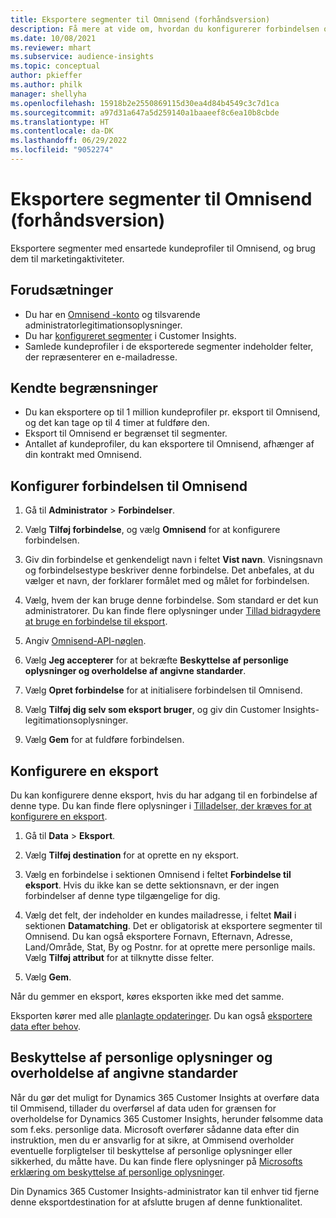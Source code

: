 ```yaml
---
title: Eksportere segmenter til Omnisend (forhåndsversion)
description: Få mere at vide om, hvordan du konfigurerer forbindelsen og eksporterer til Omnisend.
ms.date: 10/08/2021
ms.reviewer: mhart
ms.subservice: audience-insights
ms.topic: conceptual
author: pkieffer
ms.author: philk
manager: shellyha
ms.openlocfilehash: 15918b2e2550869115d30ea4d84b4549c3c7d1ca
ms.sourcegitcommit: a97d31a647a5d259140a1baaeef8c6ea10b8cbde
ms.translationtype: HT
ms.contentlocale: da-DK
ms.lasthandoff: 06/29/2022
ms.locfileid: "9052274"
---
```

# <a name="export-segments-to-omnisend-preview"></a>Eksportere segmenter til Omnisend (forhåndsversion)

Eksportere segmenter med ensartede kundeprofiler til Omnisend, og brug dem til marketingaktiviteter.

## <a name="prerequisites"></a>Forudsætninger

-   Du har en [Omnisend -konto](https://www.omnisend.com/) og tilsvarende administratorlegitimationsoplysninger.
-   Du har [konfigureret segmenter](segments.md) i Customer Insights.
-   Samlede kundeprofiler i de eksporterede segmenter indeholder felter, der repræsenterer en e-mailadresse.

## <a name="known-limitations"></a>Kendte begrænsninger

- Du kan eksportere op til 1 million kundeprofiler pr. eksport til Omnisend, og det kan tage op til 4 timer at fuldføre den.
- Eksport til Omnisend er begrænset til segmenter.
- Antallet af kundeprofiler, du kan eksportere til Omnisend, afhænger af din kontrakt med Omnisend.

## <a name="set-up-connection-to-omnisend"></a>Konfigurer forbindelsen til Omnisend

1. Gå til **Administrator** > **Forbindelser**.

1. Vælg **Tilføj forbindelse**, og vælg **Omnisend** for at konfigurere forbindelsen.

1. Giv din forbindelse et genkendeligt navn i feltet **Vist navn**. Visningsnavn og forbindelsestype beskriver denne forbindelse. Det anbefales, at du vælger et navn, der forklarer formålet med og målet for forbindelsen.

1. Vælg, hvem der kan bruge denne forbindelse. Som standard er det kun administratorer. Du kan finde flere oplysninger under [Tillad bidragydere at bruge en forbindelse til eksport](connections.md#allow-contributors-to-use-a-connection-for-exports).

1. Angiv [Omnisend-API-nøglen](https://support.omnisend.com/en/articles/1061890-generating-api-key).

1. Vælg **Jeg accepterer** for at bekræfte **Beskyttelse af personlige oplysninger og overholdelse af angivne standarder**.

1. Vælg **Opret forbindelse** for at initialisere forbindelsen til Omnisend.

1. Vælg **Tilføj dig selv som eksport bruger**, og giv din Customer Insights-legitimationsoplysninger.

1. Vælg **Gem** for at fuldføre forbindelsen.

## <a name="configure-an-export"></a>Konfigurere en eksport

Du kan konfigurere denne eksport, hvis du har adgang til en forbindelse af denne type. Du kan finde flere oplysninger i [Tilladelser, der kræves for at konfigurere en eksport](export-destinations.md#set-up-a-new-export).

1. Gå til **Data** > **Eksport**.

1. Vælg **Tilføj destination** for at oprette en ny eksport.

1. Vælg en forbindelse i sektionen Omnisend i feltet **Forbindelse til eksport**. Hvis du ikke kan se dette sektionsnavn, er der ingen forbindelser af denne type tilgængelige for dig.

1. Vælg det felt, der indeholder en kundes mailadresse, i feltet **Mail** i sektionen **Datamatching**. Det er obligatorisk at eksportere segmenter til Omnisend. Du kan også eksportere Fornavn, Efternavn, Adresse, Land/Område, Stat, By og Postnr. for at oprette mere personlige mails. Vælg **Tilføj attribut** for at tilknytte disse felter.

1. Vælg **Gem**.

Når du gemmer en eksport, køres eksporten ikke med det samme.

Eksporten kører med alle [planlagte opdateringer](system.md#schedule-tab). Du kan også [eksportere data efter behov](export-destinations.md#run-exports-on-demand). 


## <a name="data-privacy-and-compliance"></a>Beskyttelse af personlige oplysninger og overholdelse af angivne standarder

Når du gør det muligt for Dynamics 365 Customer Insights at overføre data til Ommisend, tillader du overførsel af data uden for grænsen for overholdelse for Dynamics 365 Customer Insights, herunder følsomme data som f.eks. personlige data. Microsoft overfører sådanne data efter din instruktion, men du er ansvarlig for at sikre, at Ommisend overholder eventuelle forpligtelser til beskyttelse af personlige oplysninger eller sikkerhed, du måtte have. Du kan finde flere oplysninger på [Microsofts erklæring om beskyttelse af personlige oplysninger](https://go.microsoft.com/fwlink/?linkid=396732).

Din Dynamics 365 Customer Insights-administrator kan til enhver tid fjerne denne eksportdestination for at afslutte brugen af denne funktionalitet.
